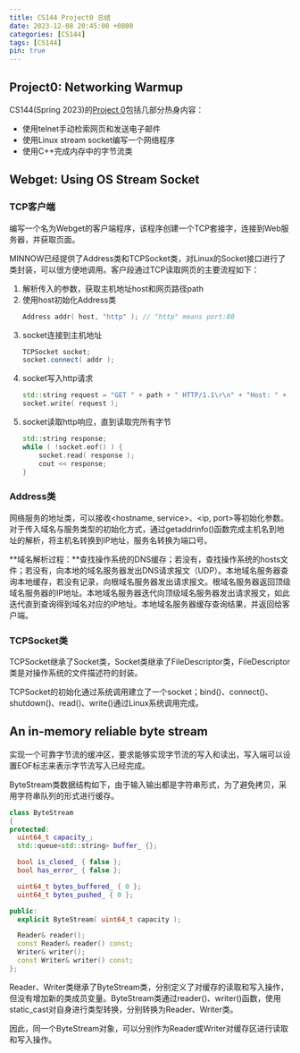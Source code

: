 ```yaml
---
title: CS144 Project0 总结
date: 2023-12-08 20:45:00 +0800
categories: [CS144]
tags: [CS144]
pin: true
---
```


## Project0: Networking Warmup
CS144(Spring 2023)的[Project 0](https://cs144.github.io/assignments/check0.pdf)包括几部分热身内容：  
- 使用telnet手动检索网页和发送电子邮件
- 使用Linux stream socket编写一个网络程序
- 使用C++完成内存中的字节流类

## Webget: Using OS Stream Socket
### TCP客户端
编写一个名为Webget的客户端程序，该程序创建一个TCP套接字，连接到Web服务器，并获取页面。

MINNOW已经提供了Address类和TCPSocket类，对Linux的Socket接口进行了类封装，可以很方便地调用。客户段通过TCP读取网页的主要流程如下：
1. 解析传入的参数，获取主机地址host和网页路径path
2. 使用host初始化Address类
    ```cpp
    Address addr( host, "http" ); // "http" means port:80
    ```
3. socket连接到主机地址
    ```cpp
    TCPSocket socket;
    socket.connect( addr );
    ```
4. socket写入http请求
    ```cpp
    std::string request = "GET " + path + " HTTP/1.1\r\n" + "Host: " + host + "\r\n" + "Connection: close\r\n\r\n";
    socket.write( request );
    ```
5. socket读取http响应，直到读取完所有字节
    ```cpp
    std::string response;
    while ( !socket.eof() ) {
        socket.read( response );
        cout << response;
    }
    ```

### Address类
网络服务的地址类，可以接收<hostname, service>、<ip, port>等初始化参数。对于传入域名与服务类型的初始化方式，通过getaddrinfo()函数完成主机名到地址的解析，将主机名转换到IP地址，服务名转换为端口号。

**域名解析过程：**查找操作系统的DNS缓存；若没有，查找操作系统的hosts文件；若没有，向本地的域名服务器发出DNS请求报文（UDP）。本地域名服务器查询本地缓存，若没有记录，向根域名服务器发出请求报文。根域名服务器返回顶级域名服务器的IP地址。本地域名服务器迭代向顶级域名服务器发出请求报文，如此迭代直到查询得到域名对应的IP地址。本地域名服务器缓存查询结果，并返回给客户端。

### TCPSocket类
TCPSocket继承了Socket类，Socket类继承了FileDescriptor类，FileDescriptor类是对操作系统的文件描述符的封装。

TCPSocket的初始化通过系统调用建立了一个socket；bind()、connect()、shutdown()、read()、write()通过Linux系统调用完成。

## An in-memory reliable byte stream
实现一个可靠字节流的缓冲区，要求能够实现字节流的写入和读出，写入端可以设置EOF标志来表示字节流写入已经完成。

ByteStream类数据结构如下，由于输入输出都是字符串形式，为了避免拷贝，采用字符串队列的形式进行缓存。
```cpp
class ByteStream
{
protected:
  uint64_t capacity_;
  std::queue<std::string> buffer_ {};

  bool is_closed_ { false };
  bool has_error_ { false };

  uint64_t bytes_buffered_ { 0 };
  uint64_t bytes_pushed_ { 0 };

public:
  explicit ByteStream( uint64_t capacity );

  Reader& reader();
  const Reader& reader() const;
  Writer& writer();
  const Writer& writer() const;
};
```

Reader、Writer类继承了ByteStream类，分别定义了对缓存的读取和写入操作，但没有增加新的类成员变量。ByteStream类通过reader()、writer()函数，使用static_cast对自身进行类型转换，分别转换为Reader、Writer类。

因此，同一个ByteStream对象，可以分别作为Reader或Writer对缓存区进行读取和写入操作。